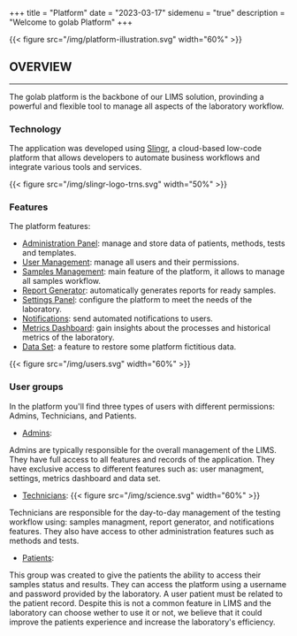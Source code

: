 +++
title = "Platform"
date = "2023-03-17"
sidemenu = "true"
description = "Welcome to golab Platform"
+++

{{< figure src="/img/platform-illustration.svg" width="60%" >}}

## OVERVIEW
---------------

The golab platform is the backbone of our LIMS solution, provinding a powerful and flexible tool to manage all aspects of the laboratory workflow. 

### Technology

The application was developed using [Slingr](https://slingr.io/), a cloud-based low-code platform that allows developers to automate business workflows and integrate various tools and services.

{{< figure src="/img/slingr-logo-trns.svg" width="50%" >}}

### Features

The platform features:

* [Administration Panel](#administration-panel): manage and store data of patients, methods, tests and templates.
* [User Management](#users-management): manage all users and their permissions.
* [Samples Management](#samples-management): main feature of the platform, it allows to manage all samples workflow.
* [Report Generator](#report-generator): automatically generates reports for ready samples.
* [Settings Panel](#settings-panel): configure the platform to meet the needs of the laboratory.
* [Notifications](#mailchimp-integration): send automated notifications to users.
* [Metrics Dashboard](#metrics): gain insights about the processes and historical metrics of the laboratory.
* [Data Set](#data-set): a feature to restore some platform fictitious data.


{{< figure src="/img/users.svg" width="60%" >}}

### User groups

In the platform you'll find three types of users with different permissions: Admins, Technicians, and Patients.

* [Admins](#admins): 

Admins are typically responsible for the overall management of the LIMS. They have full access to all features and records of the application. They have exclusive access to different features such as: user managment, settings, metrics dashboard and data set.

* [Technicians](#technicians): 
{{< figure src="/img/science.svg" width="60%" >}}

Technicians are responsible for the day-to-day management of the testing workflow using: samples managment, report generator, and notifications features. They also have access to other administration features such as methods and tests. 

* [Patients](#patients):

This group was created to give the patients the ability to access their samples status and results. They can access the platform using a username and password provided by the laboratory. A user patient must be related to the patient record. Despite this is not a common feature in LIMS and the laboratory can choose wether to use it or not, we believe that it could improve the patients experience and increase the laboratory's efficiency. 

